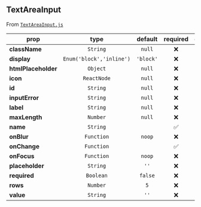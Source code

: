 
## TextAreaInput

From [`TextAreaInput.js`](TextAreaInput.js)



prop | type | default | required | description
---- | :----: | :-------: | :--------: | -----------
**className** | `String` | `null` | :x: | 
**display** | `Enum('block','inline')` | `'block'` | :x: | 
**htmlPlaceholder** | `Object` | `null` | :x: | 
**icon** | `ReactNode` | `null` | :x: | 
**id** | `String` | `null` | :x: | 
**inputError** | `String` | `null` | :x: | 
**label** | `String` | `null` | :x: | 
**maxLength** | `Number` | `null` | :x: | 
**name** | `String` |  | :white_check_mark: | 
**onBlur** | `Function` | `noop` | :x: | 
**onChange** | `Function` |  | :white_check_mark: | 
**onFocus** | `Function` | `noop` | :x: | 
**placeholder** | `String` | `''` | :x: | 
**required** | `Boolean` | `false` | :x: | 
**rows** | `Number` | `5` | :x: | 
**value** | `String` | `''` | :x: | 



